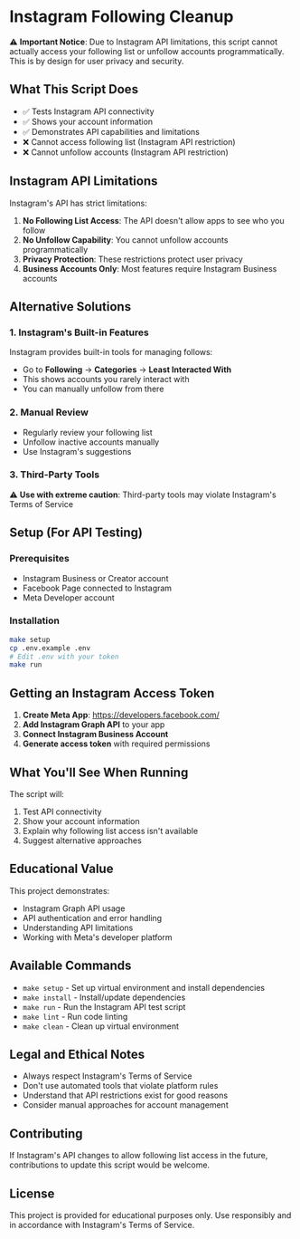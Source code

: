 # Instagram Following Cleanup

⚠️ **Important Notice**: Due to Instagram API limitations, this script cannot actually access your following list or unfollow accounts programmatically. This is by design for user privacy and security.

## What This Script Does

- ✅ Tests Instagram API connectivity
- ✅ Shows your account information
- ✅ Demonstrates API capabilities and limitations
- ❌ Cannot access following list (Instagram API restriction)
- ❌ Cannot unfollow accounts (Instagram API restriction)

## Instagram API Limitations

Instagram's API has strict limitations:

1. **No Following List Access**: The API doesn't allow apps to see who you follow
2. **No Unfollow Capability**: You cannot unfollow accounts programmatically
3. **Privacy Protection**: These restrictions protect user privacy
4. **Business Accounts Only**: Most features require Instagram Business accounts

## Alternative Solutions

### 1. Instagram's Built-in Features
Instagram provides built-in tools for managing follows:
- Go to **Following** → **Categories** → **Least Interacted With**
- This shows accounts you rarely interact with
- You can manually unfollow from there

### 2. Manual Review
- Regularly review your following list
- Unfollow inactive accounts manually
- Use Instagram's suggestions

### 3. Third-Party Tools
⚠️ **Use with extreme caution**: Third-party tools may violate Instagram's Terms of Service

## Setup (For API Testing)

### Prerequisites
- Instagram Business or Creator account
- Facebook Page connected to Instagram
- Meta Developer account

### Installation
```bash
make setup
cp .env.example .env
# Edit .env with your token
make run
```

## Getting an Instagram Access Token

1. **Create Meta App**: https://developers.facebook.com/
2. **Add Instagram Graph API** to your app
3. **Connect Instagram Business Account**
4. **Generate access token** with required permissions

## What You'll See When Running

The script will:
1. Test API connectivity
2. Show your account information
3. Explain why following list access isn't available
4. Suggest alternative approaches

## Educational Value

This project demonstrates:
- Instagram Graph API usage
- API authentication and error handling
- Understanding API limitations
- Working with Meta's developer platform

## Available Commands

- `make setup` - Set up virtual environment and install dependencies
- `make install` - Install/update dependencies
- `make run` - Run the Instagram API test script
- `make lint` - Run code linting
- `make clean` - Clean up virtual environment

## Legal and Ethical Notes

- Always respect Instagram's Terms of Service
- Don't use automated tools that violate platform rules
- Understand that API restrictions exist for good reasons
- Consider manual approaches for account management

## Contributing

If Instagram's API changes to allow following list access in the future, contributions to update this script would be welcome.

## License

This project is provided for educational purposes only. Use responsibly and in accordance with Instagram's Terms of Service.
